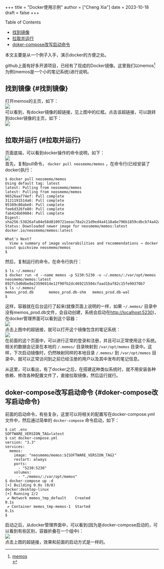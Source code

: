 +++
title = "Docker使用示例"
author = ["Cheng Xia"]
date = 2023-10-18
draft = false
+++

<div class="ox-hugo-toc toc">

<div class="heading">Table of Contents</div>

- [找到镜像](#找到镜像)
- [拉取并运行](#拉取并运行)
- [doker-compose改写启动命令](#doker-compose改写启动命令)

</div>
<!--endtoc-->

本文主要是从一个例子入手，演示docker的方便之处。 <br/>

github上面有好多开源项目，已经有了现成的Docker镜像。这里我们以memos[^fn:1]为例(memos是一个小的笔记系统)进行说明。 <br/>


## 找到镜像 {#找到镜像}

打开memos的主页，如下： <br/>
![](/ox-hugo/01_MemosIndex.png) <br/>
可以看到，有docker镜像的超链接，见上图中的红框。点击该超链接，可以跳转到docker镜像的主页，如下： <br/>
![](/ox-hugo/02_MemosImageIndex1.png) <br/>


## 拉取并运行 {#拉取并运行}

页面底端，可以看到docker操作的命令说明，如下： <br/>
![](/ox-hugo/02_MemosImageIndex2.png) <br/>
首先，复制pull命令， `docker pull neosmemo/memos` ，在命令行(已经安装了docker)执行： <br/>

```text
$ docker pull neosmemo/memos
Using default tag: latest
latest: Pulling from neosmemo/memos
latest: Pulling from neosmemo/memos
96526aa774ef: Pull complete 
3121191514a6: Pull complete 
95389c80abe0: Pull complete 
fee6d326fe80: Pull complete 
fab424b69884: Pull complete 
Digest: sha256:53826afa84e58d8109721eeac78a2c21d9ed4a4110a6e796b1859cdbcb74a42a
Status: Downloaded newer image for neosmemo/memos:latest
docker.io/neosmemo/memos:latest

What's Next?
  View a summary of image vulnerabilities and recommendations → docker scout quickview neosmemo/memos
$ 
```

然后，复制运行的命令，在命令行执行： <br/>

```text
$ ls ~/.memos/
$ docker run -d --name memos -p 5230:5230 -v ~/.memos/:/var/opt/memos neosmemo/memos:latest
892fc5d0dbe8e23596914e12f90fb2dc469215504cfaad1baf82c15fe90370b7
$ ls ~/.memos/
memos_prod.db		memos_prod.db-shm	memos_prod.db-wal
$ 
```

这样，容器就在后台运行了起来(就像页面上说明的一样，如果 `~/.memos/` 目录中没有memos_prod.db文件，会自动创建，系统会启动在<http://localhost:5230>)，在docker管理界面可以看到这个容器： <br/>
![](/ox-hugo/03_MemosContainer.png) <br/>
点击上图中的超链接，就可以打开这个镜像包含的笔记系统： <br/>
![](/ox-hugo/04_MemosLogin.png) <br/>
在前面的这个页面中，可以进行正常的登录和注册，并且可以正常使用这个系统。相关的数据会记录在本地的 `/.memos/` 目录映射到 `/var/opt/memos` 目录中。这样，下次启动镜像时，仍然映射同样的本地目录 `/.memos/` 到 `/var/opt/memos` 目录中，就可以正常访问到之前已经注册的用户以及其中发布的笔记信息。 <br/>

从这里，可以看出，有了docker之后，在搭建这种类似系统时，就不用安装各种依赖、修改各种配置文件了，直接拉取镜像，然后运行就行。 <br/>


## doker-compose改写启动命令 {#doker-compose改写启动命令}

前面的启动命令，有些复杂，这里可以将相关的配置写在docker-compose.yml文件中，然后通过简单的 `docker-compose` 命令启动，如下： <br/>

```text
$ cat .env 
SOFTWARE_VERSION_TAG=latest
$ cat docker-compose.yml 
version: "3.3"
services:
  memos:
    image: "neosmemo/memos:${SOFTWARE_VERSION_TAG}"
    restart: always
    ports:
      - "5230:5230"
    volumes:
      - "./memos/:/var/opt/memos"
$ docker-compose up -d
[+] Building 0.0s (0/0)                                    docker:desktop-linux
[+] Running 2/2
 ✔ Network memos_tmp_default    Created                                    0.1s 
 ✔ Container memos_tmp-memos-1  Started                                    0.1s 
$ 
```

启动之后，从docker管理界面中，可以看到(因为是docker-compose启动的，可以看到有些区别，容器折叠在一个组中)： <br/>
![](/ox-hugo/05_MemosCompose.png) <br/>
点击上图的超链接，效果和前面的启动方式是一样的。 <br/>

[^fn:1]: [memos](https://usememos.com) <br/>